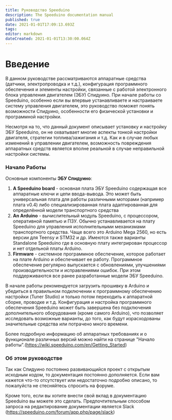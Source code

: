 ```yaml
---
title: Руководство Speeduino
description: The Speeduino documentation manual
published: true
date: 2021-01-01T17:09:13.693Z
tags: 
editor: markdown
dateCreated: 2021-01-01T13:30:00.064Z
---
```


# Введение
В данном руководстве рассматриваются аппаратные средства (датчики, электропроводка и т.д.), конфигурация программного обеспечения и элементы настройки, связанные с работой электронного блока управления двигателем (ЭБУ) Спидуино. При начале работы со Speeduino, особенно если вы впервые устанавливаете и настраиваете систему управления двигателем, это руководство поможет понять возможности Спидуино, особенности его физической установки и программной настройки.

Несмотря на то, что данный документ описывает установку и настройку ЭБУ Speeduino, он не охватывает многие аспекты тонкой настройки двигателя, стратегии топлива/зажигания и т.д. Как и в случае любых изменений в управлении двигателем, возможность повреждения аппаратных средств является вполне реальной в случае неправильной настройки системы.

### Начало Работы

Основные компоненты **ЭБУ Спидуино**:

1. **A Speeduino board** - основная плата ЭБУ Speeduino содержащая все аппаратные ключи и цепи ввода-вывода. Это может быть универсальная плата для работы различными моторами (например плата v0.4) либо специализированная плата адаптированная для определённой модели транспортного средства
2. **An Arduino** - вычислительный модуль Speeduino, с процессором, оперативной памятью и ПЗУ. Обычно устанавливается на плату Speeduino для управления исполнительными механизмами транспортного средства. Чаще всего это Arduino Mega 2560, но есть версии для Teensy и STM32 и др. Имеются также варианты Standalone Speeduino где в основную плату интегрирован процессор и нет отдельной платы Arduino.
3. **Firmware** - системное программное обеспечение, которое работает на плате Arduino и обеспечивает ее работу. Программное обеспечение регулярно выпускается с обновлениями, улучшениями производительности и исправлениями ошибок. При этом поддерживаются все ранее разработанные модели ЭБУ Speeduino.

В начале работы рекомендуется загрузить прошивку в Arduino и убедиться в правильном подключении к программному обеспечению настройки (Tuner Studio) и только потом переходить к аппаратной сборке, проводке и т.д. Конфигурация и настройка программного обеспечения Speeduino может быть завершена без подключения дополнительного оборудования (кроме самого Arduino), что позволяет исследовать возможные варианты, до того, как будут израсходованы значительные средства или потрачено много времени.

Более подробную информацию об аппаратных требованиях и о функционале различных версий можно найти на странице "Начало работы".(https://wiki.speeduino.com/en/Getting_Started)

### Об этом руководстве

Так как Спидуино постоянно развивающийся проект с открытым исходным кодом, то документация постоянно дополняется. Если вам кажется что-то отсутствует или недостаточно подробно описано, то пожалуйста не стесняйтесь спросить на форуме.

Кроме того, если вы хотите внести свой вклад в документацию Speeduino вы можете это сделать. Предпочтительным способом запроса на редактирование документации является Slack (https://speeduino.com/forum/app.php/page/slack)
